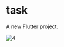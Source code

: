 # task

A new Flutter project.

![4](https://user-images.githubusercontent.com/60745552/97175931-7654f080-1751-11eb-92ec-f064db340a43.png)
